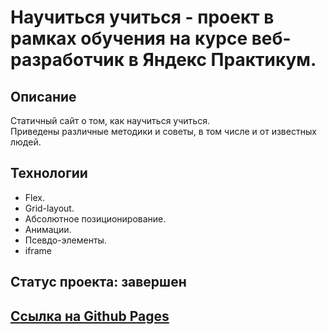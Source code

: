 # Научиться учиться - проект в рамках обучения на курсе веб-разработчик в Яндекс Практикум.

## Описание
Статичный сайт о том, как научиться учиться.  
Приведены различные методики и советы, в том числе и от известных людей.  

## Технологии
- Flex.
- Grid-layout.
- Абсолютное позиционирование.
- Анимации.
- Псевдо-элементы.
- iframe

## Статус проекта: завершен

## [Ссылка на Github Pages](https://jackyapa6eu.github.io/how-to-learn/)
